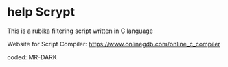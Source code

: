 # help Scrypt
This is a rubika filtering script written in C language

Website for Script Compiler: https://www.onlinegdb.com/online_c_compiler

coded: MR-DARK
